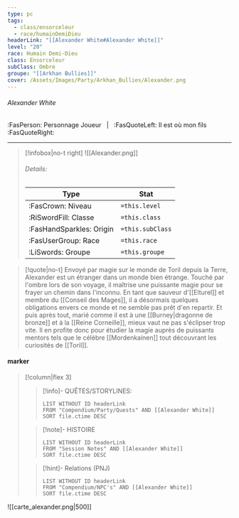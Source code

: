 ```yaml
---
type: pc
tags:
  - class/ensorceleur
  - race/humainDemiDieu
headerLink: "[[Alexander White#Alexander White]]"
level: "20"
race: Humain Demi-Dieu
class: Ensorceleur
subClass: Ombre
groupe: "[[Arkhan Bullies]]"
cover: /Assets/Images/Party/Arkhan_Bullies/Alexander.png
---
```


###### Alexander White
:FasPerson: Personnage Joueur &nbsp; | &nbsp; :FasQuoteLeft: Il est où mon fils :FasQuoteRight:
___
> [!infobox|no-t right]
> ![[Alexander.png]]
> ###### Details:
> | Type | Stat |
> | ---- | ---- |
> | :FasCrown: Niveau   | `=this.level` |
> | :RiSwordFill: Classe |  `=this.class`|
> | :FasHandSparkles: Origin |  `=this.subClass`|
> |  :FasUserGroup: Race |  `=this.race`|
> |  :LiSwords: Groupe |  `=this.groupe`|

> [!quote|no-t]
>  Envoyé par magie sur le monde de Toril depuis la Terre, Alexander est un étranger dans un monde bien étrange. Touché par l'ombre lors de son voyage, il maîtrise une puissante magie pour se frayer un chemin dans l'inconnu. En tant que sauveur d'[[Elturel]] et membre du [[Conseil des Mages]], il a désormais quelques obligations envers ce monde et ne semble pas prêt d'en repartir. Et puis après tout, marié comme il est à une [[Burney|dragonne de bronze]] et à la [[Reine Corneille]], mieux vaut ne pas s'éclipser trop vite. Il en profite donc pour étudier la magie auprès de puissants mentors tels que le célèbre [[Mordenkainen]] tout découvrant les curiosités de [[Toril]].
 
#### marker
> [!column|flex 3]
>> [!info]- QUÊTES/STORYLINES:
>>```dataview
>>LIST WITHOUT ID headerLink
>>FROM "Compendium/Party/Quests" AND [[Alexander White]]
>>SORT file.ctime DESC
>
>>[!note]- HISTOIRE
>>```dataview
>>LIST WITHOUT ID headerLink
>>FROM "Session Notes" AND [[Alexander White]]
>>SORT file.ctime DESC
>
>>[!hint]- Relations (PNJ)
>>```dataview
>>LIST WITHOUT ID headerLink
>>FROM "Compendium/NPC's" AND [[Alexander White]]
>>SORT file.ctime DESC

![[carte_alexander.png|500]]

